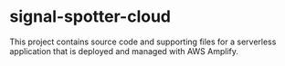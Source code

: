 # signal-spotter-cloud

This project contains source code and supporting files for a serverless application that is deployed and managed with AWS Amplify.